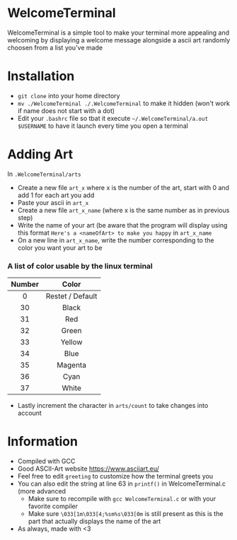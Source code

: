 # WelcomeTerminal
WelcomeTerminal is a simple tool to make your terminal more appealing and welcoming by displaying a welcome message alongside a ascii art randomly choosen from a list you've made

# Installation
- `git clone` into your home directory
- `mv ./WelcomeTerminal ./.WelcomeTerminal` to make it hidden (won't work if name does not start with a dot)
- Edit your `.bashrc` file so tbat it execute `~/.WelcomeTerminal/a.out $USERNAME` to have it launch every time you open a terminal

# Adding Art
In `.WelcomeTerminal/arts` 
- Create a new file `art_x` where x is the number of the art, start with 0 and add 1 for each art you add
- Paste your ascii in `art_x`
- Create a new file `art_x_name` (where x is the same number as in previous step) 
- Write the name of your art (be aware that the program will display using this format `Here's a <nameOfArt> to make you happy` in `art_x_name`
- On a new line in `art_x_name`, write the number corresponding to the color you want your art to be

### A list of color usable by the linux terminal
| Number |       Color      |
|:------:|:----------------:|
|    0   | Restet / Default |
|   30   |       Black      |
|   31   |        Red       |
|   32   |       Green      |
|   33   |      Yellow      |
|   34   |       Blue       |
|   35   |      Magenta     |
|   36   |       Cyan       |
|   37   |       White      |

- Lastly increment the character in `arts/count` to take changes into account

# Information
- Compiled with GCC
- Good ASCII-Art website https://www.asciiart.eu/
- Feel free to edit `greeting` to customize how the terminal greets you
- You can also edit the string at line 63 in `printf()` in WelcomeTerminal.c  (more advanced
  + Make sure to recompile with `gcc WelcomeTerminal.c` or with your favorite compiler
  + Make sure `\033[1m\033[4;%sm%s\033[0m` is still present as this is the part that actually displays the name of the art
- As always, made with <3
